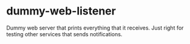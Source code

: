 # dummy-web-listener
Dummy web server that prints everything that it receives. 
Just right for testing other services that sends notifications.
